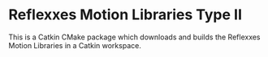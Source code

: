 Reflexxes Motion Libraries Type II
==================================

This is a Catkin CMake package which downloads and builds the Reflexxes Motion Libraries in a Catkin workspace.
